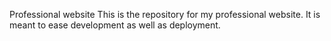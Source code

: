 Professional website
This is the repository for my professional website. It is meant to ease development as well as deployment.